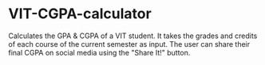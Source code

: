 # VIT-CGPA-calculator
Calculates the GPA &amp; CGPA of a VIT student. It takes the grades and credits of each course of the current semester as input. The user can share their final CGPA on social media using the "Share It!" button.
